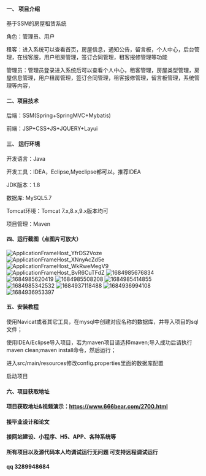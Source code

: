 

#### 一、 项目介绍
基于SSM的房屋租赁系统

角色：管理员、用户

租客：进入系统可以查看首页，房屋信息，通知公告，留言板，个人中心，后台管理，在线客服，用户租房管理，签订合同管理，租客报修管理等功能

管理员：管理员登录进入系统后可以查看个人中心，租客管理，房屋类型管理，房屋信息管理，用户租房管理，签订合同管理，租客报修管理，留言板管理，系统管理等内容，

#### 二、项目技术
后端：SSM(Spring+SpringMVC+Mybatis)

前端：JSP+CSS+JS+JQUERY+Layui
#### 三、 运行环境
开发语言：Java

开发工具：IDEA，Eclipse,Myeclipse都可以。推荐IDEA

JDK版本：1.8

数据库: MySQL5.7

Tomcat环境：Tomcat 7.x,8.x,9.x版本均可

项目管理：Maven

#### 四、运行截图（点图片可放大）
![ApplicationFrameHost_YfrDS2Voze](https://github.com/666bears/houseing/assets/143094776/2124e6d4-b665-4cc7-9c79-4134aa797479)
![ApplicationFrameHost_XNnyAcZd5e](https://github.com/666bears/houseing/assets/143094776/cd6476ca-cb9e-4529-93d7-8590af2cde16)
![ApplicationFrameHost_WkRweMegV9](https://github.com/666bears/houseing/assets/143094776/c926b230-2bf5-43cd-823a-1e2815d82222)
![ApplicationFrameHost_BvR6CuTFdZ](https://github.com/666bears/houseing/assets/143094776/7f1cf6ed-0981-435f-89d3-50a6f4de9898)
![1684985676834](https://github.com/666bears/houseing/assets/143094776/8582579b-a8cf-49fa-8c0b-21dea9209715)
![1684985620419](https://github.com/666bears/houseing/assets/143094776/15907ef7-592a-48f2-bea8-fe8dacc74d69)
![1684985508208](https://github.com/666bears/houseing/assets/143094776/22ba2f7c-ef4b-4431-831d-9bc7a9e69ab8)
![1684985414855](https://github.com/666bears/houseing/assets/143094776/c921c4f1-67de-4a3c-907c-ac3c08b11047)
![1684985342532](https://github.com/666bears/houseing/assets/143094776/c50125cc-6e8f-48e3-b622-99b8d52aeb7c)
![1684937118488](https://github.com/666bears/houseing/assets/143094776/7c094dbc-b5cc-439c-a57e-f89587c2309f)
![1684936994108](https://github.com/666bears/houseing/assets/143094776/f2af8e99-cd54-4ee1-b4a6-76ef105aa1b1)
![1684936953397](https://github.com/666bears/houseing/assets/143094776/81cd01b5-c149-4593-bca3-79096a4bdd72)



#### 五、安装教程
使用Navicat或者其它工具，在mysql中创建对应名称的数据库，并导入项目的sql文件；

使用IDEA/Eclipse导入项目，若为maven项目请选择maven;导入成功后请执行maven clean;maven install命令，然后运行；

进入src/main/resources修改config.properties里面的数据库配置

启动项目

#### 六、项目获取地址
#### 项目获取地址&视频演示：https://www.666bear.com/2700.html

#### 接毕业设计和论文
#### 接网站建设、小程序、H5、APP、各种系统等
#### 所有项目以及源代码本人均调试运行无问题 可支持远程调试运行
#### qq 3289948684



